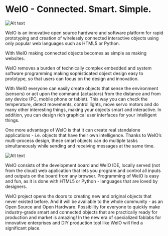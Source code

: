 WeIO - Connected. Smart. Simple.
================================

![Alt text](http://we-io.net/img/weioBack.jpg "WeIO Board")

WeIO is an innovative open source hardware and software platform for rapid prototyping and creation of wirelessly connected interactive objects using only popular web languages such as HTML5 or Python.

With WeIO making connected objects becomes as simple as making websites.

WeIO removes a burden of technically complex embedded and system software programming making sophisticated object design easy to prototype, so that users can focus on the design and innovation.

With WeIO everyone can easily create objects that sense the environment (sensors) or act upon the command (actuators) from the distance and from any device (PC, mobile phone or tablet). This way you can check the temperature, detect movements, control lights, move servo motors and do many other interesting things, making your objects smart and interactive. In addition, you can design rich graphical user interfaces for your intelligent things.

One more advantage of WeIO is that it can create real standalone applications - i.e. objects that have their own intelligence. Thanks to WeIO’s multi-process design, these smart objects can do multiple tasks simultaneously while sending and receiving messages at the same time.

![Alt text](http://we-io.net/img/weioIDE.jpg "WeIO IDE")

WeIO consists of the development board and WeIO IDE, locally served (not from the cloud) web application that lets you program and control all inputs and outputs on the board from any browser. Programming of WeIO is easy and fun, as it is done with HTML5 or Python - languages that are loved by designers.

WeIO project opens the doors to creating new and original objects that never existed before. And it will be available to the whole community - as an Open Source and Open Hardware. Possibility for everyone to quickly make industry-grade smart and connected objects that are practically ready for production and market is amazing! In the new era of specialized fablabs for innovative enterprises and DIY production tool like WeIO will find a significant place. 
